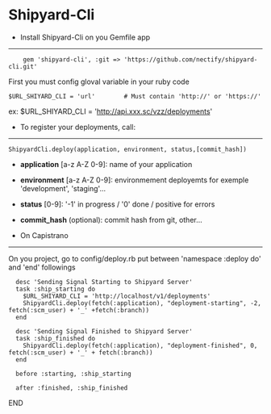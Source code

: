 
Shipyard-Cli
============

- Install Shipyard-Cli on you Gemfile app
-----------------------------------------

		gem 'shipyard-cli', :git => 'https://github.com/nectify/shipyard-cli.git'


First you must config gloval variable in your ruby code


	$URL_SHIYARD_CLI = 'url'		# Must contain 'http://' or 'https://'


ex: $URL_SHIYARD_CLI = 'http://api.xxx.sc/vzz/deployments'


- To register your deployments, call:
-------------------------------------


	ShipyardCli.deploy(application, environment, status,[commit_hash])



- **application** [a-z A-Z 0-9]: name of your application

- **environment** [a-z A-Z 0-9]: environmement deployemts for exemple 'development', 'staging'...

- **status** [0-9]: '-1' in progress   /  '0' done  /  positive for errors

- **commit_hash** (optional): commit hash from git, other...


- On Capistrano
---------------

On you project, go to config/deploy.rb put between 'namespace :deploy do' and 'end' followings

	  desc 'Sending Signal Starting to Shipyard Server'
	  task :ship_starting do
	    $URL_SHIYARD_CLI = 'http://localhost/v1/deployments'
	    ShipyardCli.deploy(fetch(:application), "deployment-starting", -2, fetch(:scm_user) + '_' +fetch(:branch))
	  end
	  
	  desc 'Sending Signal Finished to Shipyard Server'
	  task :ship_finished do
	    ShipyardCli.deploy(fetch(:application), "deployment-finished", 0, fetch(:scm_user) + '_' + fetch(:branch))
	  end

	  before :starting, :ship_starting

	  after :finished, :ship_finished

END